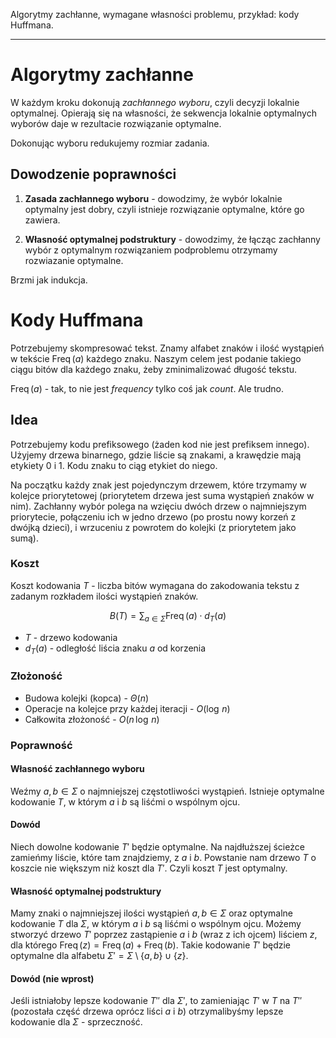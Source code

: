 Algorytmy zachłanne, wymagane własności problemu, przykład: kody Huffmana.

---

# Algorytmy zachłanne

W każdym kroku dokonują *zachłannego wyboru*, czyli decyzji lokalnie optymalnej. Opierają się na własności, że sekwencja lokalnie optymalnych wyborów daje w rezultacie rozwiązanie optymalne.

Dokonując wyboru redukujemy rozmiar zadania.

## Dowodzenie poprawności

1. **Zasada zachłannego wyboru** - dowodzimy, że wybór lokalnie optymalny jest dobry, czyli istnieje rozwiązanie optymalne, które go zawiera.

2. **Własność optymalnej podstruktury** - dowodzimy, że łącząc zachłanny wybór z optymalnym rozwiązaniem podproblemu otrzymamy rozwiazanie optymalne.

Brzmi jak indukcja.

# Kody Huffmana
Potrzebujemy skompresować tekst. Znamy alfabet znaków i ilość wystąpień w tekście $\operatorname{Freq}(a)$ każdego znaku. Naszym celem jest podanie takiego ciągu bitów dla każdego znaku, żeby zminimalizować długość tekstu.

$\operatorname{Freq}(a)$ - tak, to nie jest *frequency* tylko coś jak *count*. Ale trudno.

## Idea
Potrzebujemy kodu prefiksowego (żaden kod nie jest prefiksem innego). Użyjemy drzewa binarnego, gdzie liście są znakami, a krawędzie mają etykiety $0$ i $1$. Kodu znaku to ciąg etykiet do niego.

Na początku każdy znak jest pojedynczym drzewem, które trzymamy w kolejce priorytetowej (priorytetem drzewa jest suma wystąpień znaków w nim). Zachłanny wybór polega na wzięciu dwóch drzew o najmniejszym priorytecie, połączeniu ich w jedno drzewo (po prostu nowy korzeń z dwójką dzieci), i wrzuceniu z powrotem do kolejki (z priorytetem jako sumą).

### Koszt
Koszt kodowania $T$ - liczba bitów wymagana do zakodowania tekstu z zadanym rozkładem ilości wystąpień znaków.

$$B(T) = \sum_{a \in \Sigma} \operatorname{Freq}(a) \cdot d_T(a)$$

* $T$ - drzewo kodowania
* $d_T(a)$ - odległość liścia znaku $a$ od korzenia

### Złożoność
* Budowa kolejki (kopca) - $\Theta(n)$
* Operacje na kolejce przy każdej iteracji - $O(\log \, n)$
* Całkowita złożoność - $O(n \, \log \, n)$

### Poprawność

#### Własność zachłannego wyboru
Weźmy $a,b \in \Sigma$ o najmniejszej częstotliwości wystąpień. Istnieje optymalne kodowanie $T$, w którym $a$ i $b$ są liśćmi o wspólnym ojcu.

#### Dowód
Niech dowolne kodowanie $T'$ będzie optymalne. Na najdłuższej ścieżce zamieńmy liście, które tam znajdziemy, z $a$ i $b$. Powstanie nam drzewo $T$ o koszcie nie większym niż koszt dla $T'$. Czyli koszt $T$ jest optymalny.

#### Własność optymalnej podstruktury
Mamy znaki o najmniejszej ilości wystąpień $a,b \in \Sigma$ oraz optymalne kodowanie $T$ dla $\Sigma$, w którym $a$ i $b$ są liśćmi o wspólnym ojcu. Możemy stworzyć drzewo $T'$ poprzez zastąpienie $a$ i $b$ (wraz z ich ojcem) liściem $z$, dla którego $\operatorname{Freq}(z) = \operatorname{Freq}(a) + \operatorname{Freq}(b)$. Takie kodowanie $T'$ będzie optymalne dla alfabetu $\Sigma' = \Sigma \setminus \{a,b\} \cup \{z\}$.

#### Dowód (nie wprost)
Jeśli istniałoby lepsze kodowanie $T''$ dla $\Sigma'$, to zamieniając $T'$ w $T$ na $T''$ (pozostała część drzewa oprócz liści $a$ i $b$) otrzymalibyśmy lepsze kodowanie dla $\Sigma$ - sprzeczność.
